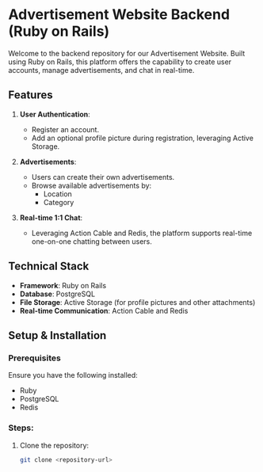 # Advertisement Website Backend (Ruby on Rails)

Welcome to the backend repository for our Advertisement Website. Built using Ruby on Rails, this platform offers the capability to create user accounts, manage advertisements, and chat in real-time.

## Features

1. **User Authentication**:
   - Register an account.
   - Add an optional profile picture during registration, leveraging Active Storage.
   
2. **Advertisements**:
   - Users can create their own advertisements.
   - Browse available advertisements by:
     - Location
     - Category

3. **Real-time 1:1 Chat**:
   - Leveraging Action Cable and Redis, the platform supports real-time one-on-one chatting between users.

## Technical Stack

- **Framework**: Ruby on Rails
- **Database**: PostgreSQL
- **File Storage**: Active Storage (for profile pictures and other attachments)
- **Real-time Communication**: Action Cable and Redis

## Setup & Installation

### Prerequisites

Ensure you have the following installed:

- Ruby
- PostgreSQL
- Redis

### Steps:

1. Clone the repository:
   ```bash
   git clone <repository-url>

